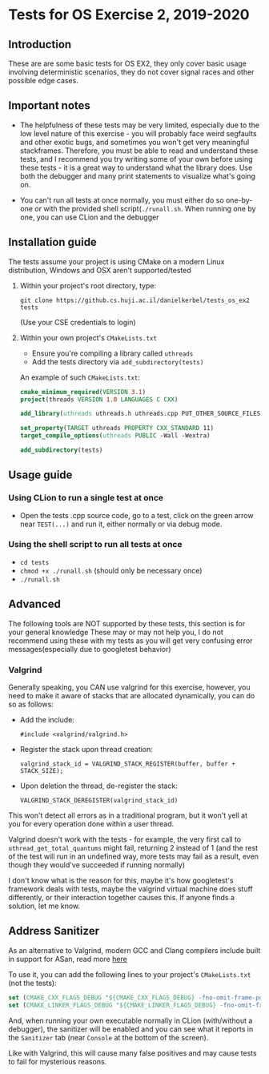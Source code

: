 # Tests for OS Exercise 2, 2019-2020
## Introduction

These are are some basic tests for OS EX2, they only cover basic usage
involving deterministic scenarios, they do not cover signal races and other
possible edge cases.

## Important notes

- The helpfulness of these tests may be very limited, especially
  due to the low level nature of this exercise - you will probably face weird segfaults
  and other exotic bugs, and sometimes you won't get very meaningful stackframes.
  Therefore, you must be able to read and understand these tests, and I recommend you
  try writing some of your own before using these tests - it is a great way to understand
  what the library does. Use both the debugger and many print statements to visualize what's
  going on.
  
- You can't run all tests at once normally, you must either do so one-by-one or with
  the provided shell script(`./runall.sh`. When running one by one, you can use CLion and the
  debugger
  
## Installation guide

The tests assume your project is using CMake on a modern Linux distribution, 
Windows and OSX aren't supported/tested

1. Within your project's root directory, type:
 
   `git clone https://github.cs.huji.ac.il/danielkerbel/tests_os_ex2 tests`
   
   (Use your CSE credentials to login)
   
2. Within your own project's `CMakeLists.txt`
   - Ensure you're compiling a library called `uthreads`
   - Add the tests directory via `add_subdirectory(tests)`
   
   An example of such `CMakeLists.txt`:
   ```cmake
   cmake_minimum_required(VERSION 3.1)
   project(threads VERSION 1.0 LANGUAGES C CXX)
   
   add_library(uthreads uthreads.h uthreads.cpp PUT_OTHER_SOURCE_FILES_HERE)
   
   set_property(TARGET uthreads PROPERTY CXX_STANDARD 11)
   target_compile_options(uthreads PUBLIC -Wall -Wextra)
   
   add_subdirectory(tests)
   
   ```

## Usage guide

### Using CLion to run a single test at once

- Open the tests .cpp source code, go to a test, click on the green arrow near `TEST(...)` and run it,
  either normally or via debug mode.

### Using the shell script to run all tests at once

- `cd tests`
- `chmod +x ./runall.sh`  (should only be necessary once)
- `./runall.sh`


## Advanced 

The following tools are NOT supported by these tests, this section is for your general knowledge
These may or may not help you, I do not recommend using these with my tests as you will get very
confusing error messages(especially due to googletest behavior)

### Valgrind
Generally speaking, you CAN use valgrind for this exercise, however, you need to make it aware of stacks that are
allocated dynamically, you can do so as follows:

- Add the include: 
  
  `#include <valgrind/valgrind.h>`
  
- Register the stack upon thread creation:

  `valgrind_stack_id = VALGRIND_STACK_REGISTER(buffer, buffer + STACK_SIZE);`
  
- Upon deletion the thread, de-register the stack:

  `VALGRIND_STACK_DEREGISTER(valgrind_stack_id)`
  
This won't detect all errors as in a traditional program, but it won't yell at you for every operation done within a
user thread.

Valgrind doesn't work with the tests - for example, the very first call
to `uthread_get_total_quantums` might fail, returning 2 instead of 1 (and the rest
of the test will run in an undefined way, more tests may fail as a result, even
though they would've succeeded if running normally)

I don't know what is the reason for this, maybe it's how googletest's framework deals
with tests, maybe the valgrind virtual machine does stuff differently, or their interaction
together causes this. If anyone finds a solution, let me know.
  

## Address Sanitizer
As an alternative to Valgrind, modern GCC and Clang compilers include built in support for ASan, read 
more [here](https://github.com/google/sanitizers/wiki/AddressSanitizer)

To use it, you can add the following lines to your project's `CMakeLists.txt` (not the tests):
```cmake
set (CMAKE_CXX_FLAGS_DEBUG "${CMAKE_CXX_FLAGS_DEBUG} -fno-omit-frame-pointer -fsanitize=address")
set (CMAKE_LINKER_FLAGS_DEBUG "${CMAKE_LINKER_FLAGS_DEBUG} -fno-omit-frame-pointer -fsanitize=address")
```

And, when running your own executable normally in CLion (with/without a debugger), the sanitizer will be enabled
and you can see what it reports in the `Sanitizer` tab (near `Console` at the bottom of the screen).

Like with Valgrind, this will cause many false positives and may cause tests to fail for mysterious reasons. 